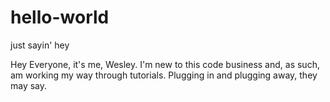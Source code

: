 # hello-world
just sayin' hey 


Hey Everyone, it's me, Wesley.
I'm new to this code business and, as such, am working my way through tutorials. 
Plugging in and plugging away, they may say. 
